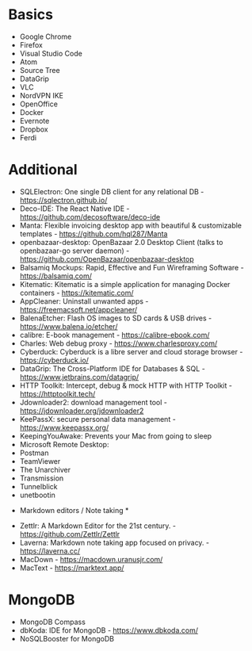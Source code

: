 # Basics

- Google Chrome
- Firefox
- Visual Studio Code
- Atom
- Source Tree
- DataGrip
- VLC
- NordVPN IKE
- OpenOffice
- Docker
- Evernote
- Dropbox
- Ferdi

# Additional

- SQLElectron: One single DB client for any relational DB - https://sqlectron.github.io/
- Deco-IDE: The React Native IDE - https://github.com/decosoftware/deco-ide
- Manta: Flexible invoicing desktop app with beautiful & customizable templates - https://github.com/hql287/Manta
- openbazaar-desktop: OpenBazaar 2.0 Desktop Client (talks to openbazaar-go server daemon) - https://github.com/OpenBazaar/openbazaar-desktop
- Balsamiq Mockups: Rapid, Effective and Fun Wireframing Software - https://balsamiq.com/
- Kitematic: Kitematic is a simple application for managing Docker containers - https://kitematic.com/
- AppCleaner: Uninstall unwanted apps - https://freemacsoft.net/appcleaner/
- BalenaEtcher: Flash OS images to SD cards & USB drives - https://www.balena.io/etcher/
- calibre: E-book management - https://calibre-ebook.com/
- Charles: Web debug proxy - https://www.charlesproxy.com/
- Cyberduck: Cyberduck is a libre server and cloud storage browser - https://cyberduck.io/
- DataGrip: The Cross-Platform IDE for Databases & SQL - https://www.jetbrains.com/datagrip/
- HTTP Toolkit: Intercept, debug & mock HTTP with HTTP Toolkit - https://httptoolkit.tech/
- Jdownloader2: download management tool  - https://jdownloader.org/jdownloader2
- KeePassX: secure personal data management - https://www.keepassx.org/
- KeepingYouAwake: Prevents your Mac from going to sleep
- Microsoft Remote Desktop:
- Postman
- TeamViewer
- The Unarchiver
- Transmission
- Tunnelblick
- unetbootin

* Markdown editors / Note taking *

- Zettlr: A Markdown Editor for the 21st century. - https://github.com/Zettlr/Zettlr
- Laverna: Markdown note taking app focused on privacy. - https://laverna.cc/
- MacDown - https://macdown.uranusjr.com/ 
- MacText - https://marktext.app/

# MongoDB

- MongoDB Compass
- dbKoda:  IDE for MongoDB - https://www.dbkoda.com/
- NoSQLBooster for MongoDB
